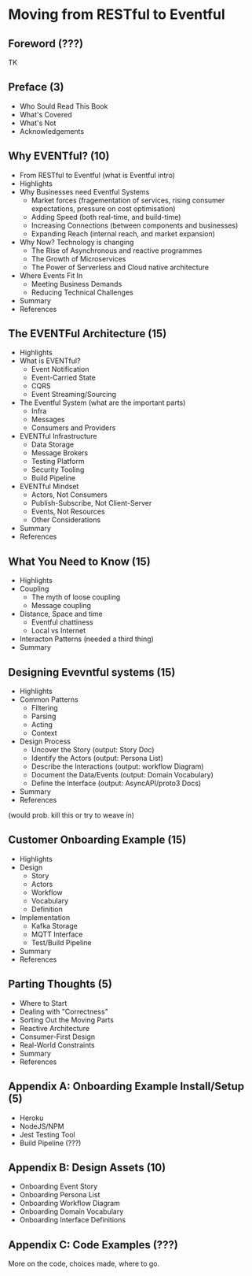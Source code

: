 # Moving from RESTful to Eventful

## Foreword (???)
TK

## Preface (3)
 * Who Sould Read This Book
 * What's Covered
 * What's Not
 * Acknowledgements
 
## Why EVENTful? (10)
 * From RESTful to Eventful (what is Eventful intro)
 * Highlights
 * Why Businesses need Eventful Systems
   * Market forces (fragementation of services, rising consumer expectations, pressure on cost optimisation)
   * Adding Speed (both real-time, and build-time)
   * Increasing Connections (between components and businesses)
   * Expanding Reach (internal reach, and market expansion)
 * Why Now? Technology is changing
   * The Rise of Asynchronous and reactive programmes
   * The Growth of Microservices 
   * The Power of Serverless and Cloud native architecture
 * Where Events Fit In
   * Meeting Business Demands
   * Reducing Technical Challenges
 * Summary
 * References
 
## The EVENTFul Architecture (15)
 * Highlights
 * What is EVENTful?
   * Event Notification
   * Event-Carried State
   * CQRS
   * Event Streaming/Sourcing
 * The Eventful System (what are the important parts)
   * Infra
   * Messages
   * Consumers and Providers
 * EVENTful Infrastructure  
   * Data Storage
   * Message Brokers
   * Testing Platform
   * Security Tooling
   * Build Pipeline
 * EVENTful Mindset
   * Actors, Not Consumers
   * Publish-Subscribe, Not Client-Server
   * Events, Not Resources
   * Other Considerations   
 * Summary
 * References
 
## What You Need to Know (15)
 * Highlights
 * Coupling
   * The myth of loose coupling
   * Message coupling
 * Distance, Space and time
   * Eventful chattiness
   * Local vs Internet
 * Interacton Patterns (needed a third thing)
 * Summary
 
## Designing Evevntful systems (15)
 * Highlights
 * Common Patterns
   * Filtering
   * Parsing
   * Acting
   * Context
 * Design Process
   * Uncover the Story (output: Story Doc)
   * Identify the Actors (output: Persona List)
   * Describe the Interactions (output: workflow Diagram)
   * Document the Data/Events (output: Domain Vocabulary)
   * Define the Interface (output: AsyncAPI/proto3 Docs)
 * Summary
 * References
 
 (would prob. kill this or try to weave in)
## Customer Onboarding Example (15)
 * Highlights
 * Design
   * Story
   * Actors
   * Workflow
   * Vocabulary
   * Definition
 * Implementation   
   * Kafka Storage
   * MQTT Interface
   * Test/Build Pipeline
 * Summary 
 * References

## Parting Thoughts (5)
 * Where to Start
 * Dealing with "Correctness"
 * Sorting Out the Moving Parts
 * Reactive Architecture
 * Consumer-First Design
 * Real-World Constraints
 * Summary
 * References

## Appendix A: Onboarding Example Install/Setup (5)
 * Heroku
 * NodeJS/NPM
 * Jest Testing Tool 
 * Build Pipeline (???)
 
## Appendix B: Design Assets (10)
 * Onboarding Event Story
 * Onboarding Persona List
 * Onboarding Workflow Diagram
 * Onboarding Domain Vocabulary
 * Onboarding Interface Definitions
 
## Appendix C: Code Examples (???)
More on the code, choices made, where to go.

